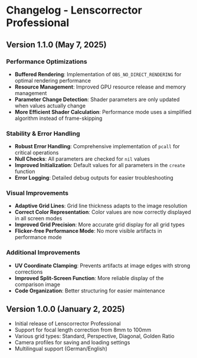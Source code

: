 # Changelog - Lenscorrector Professional

## Version 1.1.0 (May 7, 2025)

### Performance Optimizations
- **Buffered Rendering**: Implementation of `OBS_NO_DIRECT_RENDERING` for optimal rendering performance
- **Resource Management**: Improved GPU resource release and memory management
- **Parameter Change Detection**: Shader parameters are only updated when values actually change
- **More Efficient Shader Calculation**: Performance mode uses a simplified algorithm instead of frame-skipping

### Stability & Error Handling
- **Robust Error Handling**: Comprehensive implementation of `pcall` for critical operations
- **Null Checks**: All parameters are checked for `nil` values
- **Improved Initialization**: Default values for all parameters in the `create` function
- **Error Logging**: Detailed debug outputs for easier troubleshooting

### Visual Improvements
- **Adaptive Grid Lines**: Grid line thickness adapts to the image resolution
- **Correct Color Representation**: Color values are now correctly displayed in all screen modes
- **Improved Grid Precision**: More accurate grid display for all grid types
- **Flicker-free Performance Mode**: No more visible artifacts in performance mode

### Additional Improvements
- **UV Coordinate Clamping**: Prevents artifacts at image edges with strong corrections
- **Improved Split-Screen Function**: More reliable display of the comparison image
- **Code Organization**: Better structuring for easier maintenance

## Version 1.0.0 (January 2, 2025)

- Initial release of Lenscorrector Professional
- Support for focal length correction from 8mm to 100mm
- Various grid types: Standard, Perspective, Diagonal, Golden Ratio
- Camera profiles for saving and loading settings
- Multilingual support (German/English)
